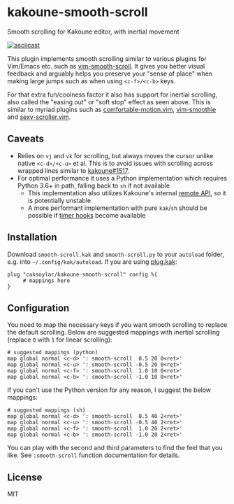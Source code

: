 # kakoune-smooth-scroll
Smooth scrolling for Kakoune editor, with inertial movement

[![asciicast](https://asciinema.org/a/qU1IKBup1B70Yc5NDJt7Wa538.svg)](https://asciinema.org/a/qU1IKBup1B70Yc5NDJt7Wa538)

This plugin implements smooth scrolling similar to various plugins for Vim/Emacs etc. such as [vim-smooth-scroll](https://github.com/terryma/vim-smooth-scroll).
It gives you better visual feedback and arguably helps you preserve your "sense of place" when making large jumps such as when using `<c-f>/<c-b>` keys.

For that extra fun/coolness factor it also has support for inertial scrolling, also called the "easing out" or "soft stop" effect as seen above.
This is similar to myriad plugins such as [comfortable-motion.vim](https://github.com/yuttie/comfortable-motion.vim), [vim-smoothie](https://github.com/psliwka/vim-smoothie/) and [sexy-scroller.vim](https://github.com/joeytwiddle/sexy_scroller.vim).

## Caveats
- Relies on `vj` and `vk` for scrolling, but always moves the cursor unlike native `<c-d>/<c-u>` et al.
This is to avoid issues with scrolling across wrapped lines similar to [kakoune#1517](https://github.com/mawww/kakoune/issues/1517).
- For optimal performance it uses a Python implementation which requires Python 3.6+ in path, falling back to `sh` if not available
  - This implementation also utilizes Kakoune's internal [remote API](https://github.com/mawww/kakoune/blob/master/src/remote.hh), so it is potentially unstable
  - A more performant implementation with pure `kak`/`sh` should be possible if [timer hooks](https://github.com/mawww/kakoune/issues/2337#issuecomment-416531650) become available

## Installation
Download `smooth-scroll.kak` and `smooth-scroll.py` to your `autoload` folder, e.g. into `~/.config/kak/autoload`. If you are using [plug.kak](https://gitlab.com/andreyorst/plug.kak):
```kak
plug "caksoylar/kakoune-smooth-scroll" config %{
     # mappings here
}
```

## Configuration

You need to map the necessary keys if you want smooth scrolling to replace the default scrolling. Below are suggested mappings with inertial scrolling (replace `0` with `1` for linear scrolling):
```kak
# suggested mappings (python)
map global normal <c-d> ': smooth-scroll  0.5 20 0<ret>'
map global normal <c-u> ': smooth-scroll -0.5 20 0<ret>'
map global normal <c-f> ': smooth-scroll  1.0 10 0<ret>'
map global normal <c-b> ': smooth-scroll -1.0 10 0<ret>'
```

If you can't use the Python version for any reason, I suggest the below mappings:
```kak
# suggested mappings (sh)
map global normal <c-d> ': smooth-scroll  0.5 40 2<ret>'
map global normal <c-u> ': smooth-scroll -0.5 40 2<ret>'
map global normal <c-f> ': smooth-scroll  1.0 20 2<ret>'
map global normal <c-b> ': smooth-scroll -1.0 20 2<ret>'
```

You can play with the second and third parameters to find the feel that you like. See `:smooth-scroll` function documentation for details.

## License
MIT

